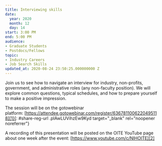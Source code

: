 ```yaml
---
title: Interviewing skills
date:
  year: 2020
  month: 12
  day: 14
start: 3:00 PM
end: 5:00 PM
audience:
- Graduate Students
- Postdocs/Fellows
topic:
- Industry Careers
- Job Search Skills
updated_at: 2020-08-24 23:50:25.000000000 Z
---
```

Join us to see how to navigate an interview for industry, non-profits,
government, and administrative roles (any non-faculty position). We will
explore common questions, typical schedules, and how to prepare yourself
to make a positive impression.

The session will be on the gotowebinar
platform: [https://attendee.gotowebinar.com/register/6367811006220495118][1]{:
#share-reg-url .plAwLUVihzEw9Kyd target="_blank" rel="noopener
noreferrer"}

A recording of this presentation will be posted on the OITE YouTube
page  about one week after the
event: [https://www.youtube.com/c/NIHOITE][2]

 



[1]: https://attendee.gotowebinar.com/register/6367811006220495118
[2]: https://www.youtube.com/c/NIHOITE
